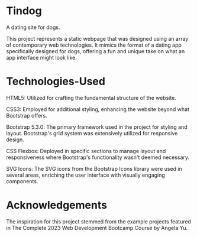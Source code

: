 # Tindog
A dating site for dogs.

This project represents a static webpage that was designed using an array of contemporary web technologies. It mimics the format of a dating app specifically designed for dogs, offering a fun and unique take on what an app interface might look like.

# Technologies-Used
HTML5: Utilized for crafting the fundamental structure of the website.

CSS3: Employed for additional styling, enhancing the website beyond what Bootstrap offers.

Bootstrap 5.3.0: The primary framework used in the project for styling and layout. Bootstrap's grid system was extensively utilized for responsive design.

CSS Flexbox: Deployed in specific sections to manage layout and responsiveness where Bootstrap's functionality wasn't deemed necessary.

SVG Icons: The SVG icons from the Bootstrap Icons library were used in several areas, enriching the user interface with visually engaging components.

# Acknowledgements

The inspiration for this project stemmed from the example projects featured in The Complete 2023 Web Development Bootcamp Course by Angela Yu.
